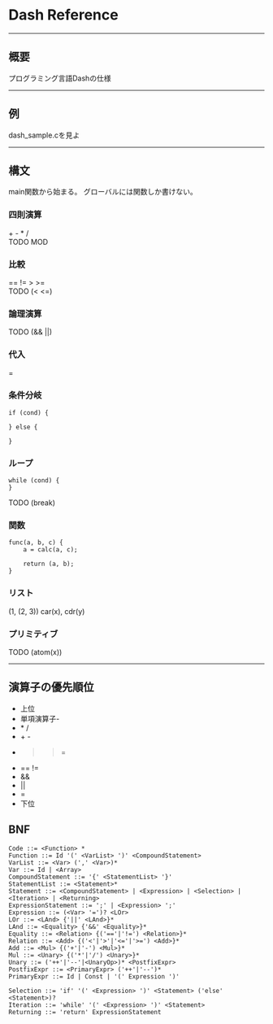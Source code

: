# Dash Reference

-----
## 概要
プログラミング言語Dashの仕様

-----
## 例
dash_sample.cを見よ

-----
## 構文
main関数から始まる。
グローバルには関数しか書けない。

### 四則演算
\+ - * /  
TODO MOD

### 比較
\== != \> >=   
TODO (< <=)

### 論理演算
TODO (&& ||)

### 代入
=
### 条件分岐
```
if (cond) {

} else {

}
```

### ループ
```
while (cond) {
}
```
TODO (break)

### 関数
```
func(a, b, c) {
    a = calc(a, c);

    return (a, b);
}
```

### リスト
(1, (2, 3))
car(x), cdr(y)

### プリミティブ
TODO (atom(x))

-----

## 演算子の優先順位
* 上位
* 単項演算子-
* \* \/
* \+ \-
* > >=
* == !=
* &&
* ||
* =
* 下位


## BNF
```
Code ::= <Function> *
Function ::= Id '(' <VarList> ')' <CompoundStatement>
VarList ::= <Var> (',' <Var>)*
Var ::= Id | <Array>
CompoundStatement ::= '{' <StatementList> '}'
StatementList ::= <Statement>*
Statement ::= <CompoundStatement> | <Expression> | <Selection> | <Iteration> | <Returning>
ExpressionStatement ::= ';' | <Expression> ';'
Expression ::= (<Var> '=')? <LOr>
LOr ::= <LAnd> {'||' <LAnd>}*
LAnd ::= <Equality> {'&&' <Equality>}*
Equality ::= <Relation> {('=='|'!=') <Relation>}*
Relation ::= <Add> {('<'|'>'|'<='|'>=') <Add>}*
Add ::= <Mul> {('+'|'-') <Mul>}*
Mul ::= <Unary> {('*'|'/') <Unary>}*
Unary ::= ('++'|'--'|<UnaryOp>)* <PostfixExpr>
PostfixExpr ::= <PrimaryExpr> ('++'|'--')*
PrimaryExpr ::= Id | Const | '(' Expression ')'

Selection ::= 'if' '(' <Expression> ')' <Statement> ('else' <Statement>)?
Iteration ::= 'while' '(' <Expression> ')' <Statement>
Returning ::= 'return' ExpressionStatement
```

